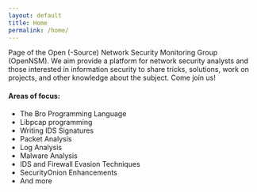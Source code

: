 ```yaml
---
layout: default
title: Home
permalink: /home/
---
```


Page of the Open (-Source) Network Security Monitoring Group (OpenNSM).
We aim provide a platform for network security analysts and those interested in information security to share tricks, solutions, work on projects, and other knowledge about the subject. Come join us!

#### Areas of focus:
* The Bro Programming Language
* Libpcap programming
* Writing IDS Signatures
* Packet Analysis
* Log Analysis
* Malware Analysis
* IDS and Firewall Evasion Techniques
* SecurityOnion Enhancements
* And more
